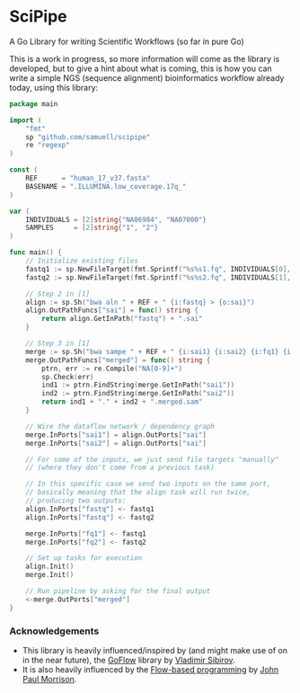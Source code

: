 # SciPipe

A Go Library for writing Scientific Workflows (so far in pure Go)

This is a work in progress, so more information will come as the
library is developed, but to give a hint about what is coming,
this is how you can write a simple NGS (sequence alignment)
bioinformatics workflow already today, using this library:

```go
package main

import (
    "fmt"
    sp "github.com/samuell/scipipe"
    re "regexp"
)

const (
    REF      = "human_17_v37.fasta"
    BASENAME = ".ILLUMINA.low_coverage.17q_"
)

var (
    INDIVIDUALS = [2]string{"NA06984", "NA07000"}
    SAMPLES     = [2]string{"1", "2"}
)

func main() {
    // Initialize existing files
    fastq1 := sp.NewFileTarget(fmt.Sprintf("%s%s1.fq", INDIVIDUALS[0], BASENAME))
    fastq2 := sp.NewFileTarget(fmt.Sprintf("%s%s2.fq", INDIVIDUALS[1], BASENAME))

    // Step 2 in [1]
    align := sp.Sh("bwa aln " + REF + " {i:fastq} > {o:sai}")
    align.OutPathFuncs["sai"] = func() string {
        return align.GetInPath("fastq") + ".sai"
    }

    // Step 3 in [1]
    merge := sp.Sh("bwa sampe " + REF + " {i:sai1} {i:sai2} {i:fq1} {i:fq2} > {o:merged}")
    merge.OutPathFuncs["merged"] = func() string {
        ptrn, err := re.Compile("NA[0-9]+")
        sp.Check(err)
        ind1 := ptrn.FindString(merge.GetInPath("sai1"))
        ind2 := ptrn.FindString(merge.GetInPath("sai2"))
        return ind1 + "." + ind2 + ".merged.sam"
    }

    // Wire the dataflow network / dependency graph
    merge.InPorts["sai1"] = align.OutPorts["sai"]
    merge.InPorts["sai2"] = align.OutPorts["sai"]

    // For some of the inputs, we just send file targets "manually"
    // (where they don't come from a previous task)

    // In this specific case we send two inputs on the same port,
    // basically meaning that the align task will run twice,
    // producing two outputs:
    align.InPorts["fastq"] <- fastq1
    align.InPorts["fastq"] <- fastq2

    merge.InPorts["fq1"] <- fastq1
    merge.InPorts["fq2"] <- fastq2

    // Set up tasks for execution
    align.Init()
    merge.Init()

    // Run pipeline by asking for the final output
    <-merge.OutPorts["merged"]
}
```

### Acknowledgements

- This library is heavily influenced/inspired by (and might make use of on in the near future),
  the [GoFlow](https://github.com/trustmaster/goflow) library by [Vladimir Sibirov](https://github.com/trustmaster/goflow).
- It is also heavily influenced by the [Flow-based programming](http://www.jpaulmorrison.com/fbp) by [John Paul Morrison](http://www.jpaulmorrison.com/fbp).
